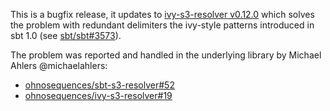 This is a bugfix release, it updates to [ivy-s3-resolver v0.12.0](https://github.com/ohnosequences/ivy-s3-resolver/releases/tag/v0.12.0) which solves the problem with redundant delimiters the ivy-style patterns introduced in sbt 1.0 (see [sbt/sbt#3573](https://github.com/sbt/sbt/issues/3573)).

The problem was reported and handled in the underlying library by Michael Ahlers @michaelahlers:
* [ohnosequences/sbt-s3-resolver#52](https://github.com/ohnosequences/sbt-s3-resolver/issues/52)
* [ohnosequences/ivy-s3-resolver#19](https://github.com/ohnosequences/ivy-s3-resolver/pull/19)
